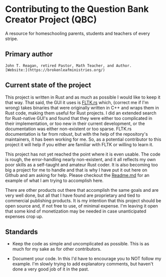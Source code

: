 # Contributing to the Question Bank Creator Project (QBC)

   A resource for homeschooling parents, students and teachers of every stripe.
   
## Primary author

    John T. Reagan, retired Pastor, Math Teacher, and Author.   
    [Website:](https://brokenleafministries.org/)
   
## Current state of the project

   This project is written in Rust and as much as possible I would like to keep it that way.  That said, the GUI it uses is [FLTK.rs](https://github.com/fltk-rs/fltk-rs) which, (correct me if I'm wrong) takes binaries that were originally written in C++ and wraps them in Rust code, making them useful for Rust projects.  I did an extended search for Rust-native GUI's and found that they were either too complicated in their implementation, or too new in their current development, or the documentation was either non-existent or too sparse.  FLTK.rs documentation is far from robust, but with the help of the repository's maintainers, it has been working for me.  So, as a potential contributor to this project it will help if you either are familiar with FLTK or willing to learn it.
   
   This project has not yet reached the point where it is even usable.  The code is rough, the error-handling nearly non-existent, and it all reflects my own poor skills as a self-taught and amateur Rust coder.  It is also becoming too big a project for me to handle and that is why I have put it out here on Github and am asking for help.  Please checkout the [Readme.md](https://github.com/jtreagan/Question-Bank-Creator/blob/master/README.md) for an example of what I am trying to accomplish here.
   
   There are other products out there that accomplish the same goals and are very well done, but all that I have found are proprietary and tied to commercial publishing products.  It is my intention that this project should be open source and, if not free to use, of minimal expense.  I'm leaving it open that some kind of monetization may be needed in case unanticipated expenses crop up.  
   
## Standards

   * Keep the code as simple and uncomplicated as possible.  This is as much for my sake as for other contributors.  
   
   * Document your code.  In this I'd have to encourage you to NOT follow my example.  I'm slowly trying to add explanatory comments, but haven't done a very good job of it in the past.
   
   
   
   
   
   
   
   
   
   
   
   
   
   
